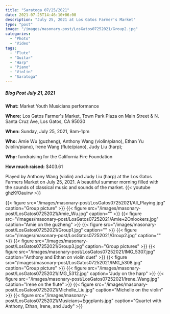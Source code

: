 ```yaml
---
title: "Saratoga 07/25/2021"
date: 2021-07-25T14:46:10+06:00
description: "July 25, 2021 at Los Gatos Farmer's Market"
type: "post"
image: "/images/masonary-post/LosGatos07252021/Group2.jpg"
categories:
  - "Photo"
  - "Video"
tags:
  - "Flute"
  - "Guitar"
  - "Harp"
  - "Piano"
  - "Violin"
  - "Saratoga"
---
```


##### Blog Post July 21, 2021

**What:** Market Youth Musicians performance

**Where:** Los Gatos Farmer's Market, Town Park Plaza on Main Street & N. Santa Cruz Ave, Los Gatos, CA 95030

**When:** Sunday, July 25, 2021, 9am-1pm

**Who:** Amie Wu (guzheng), Anthony Wang (violin/piano), Ethan Yu (violin/piano), Irene Wang (flute/piano), Judy Liu (harp);

**Why:** fundraising for the California Fire Foundation

**How much raised:** $403.61


Played by Anthony Wang (violin) and Judy Liu (harp) at the Los Gatos Farmers Market on July 25, 2021.
A beautiful summer morning filled with the sounds of classical music and sounds of the market.
{{< youtube ghzKfOauirw >}}

{{< figure src="/images/masonary-post/LosGatos07252021/All_Playing.jpg" caption="Group picture" >}}
{{< figure src="/images/masonary-post/LosGatos07252021/Amie_Wu.jpg" caption="" >}}
{{< figure src="/images/masonary-post/LosGatos07252021/Amie+2Onlookers.jpg" caption="Amie on the guzheng" >}}
{{< figure src="/images/masonary-post/LosGatos07252021/Group1.jpg" caption="" >}}
{{< figure src="/images/masonary-post/LosGatos07252021/Group2.jpg" caption="" >}}
{{< figure src="/images/masonary-post/LosGatos07252021/Group3.jpg" caption="Group pictures" >}}
{{< figure src="/images/masonary-post/LosGatos07252021/IMG_5307.jpg" caption="Anthony and Ethan on violin duet" >}}
{{< figure src="/images/masonary-post/LosGatos07252021/IMG_5308.jpg" caption="Group picture" >}}
{{< figure src="/images/masonary-post/LosGatos07252021/IMG_5312.jpg" caption="Judy on the harp" >}}
{{< figure src="/images/masonary-post/LosGatos07252021/Irene_Wang.jpg" caption="Irene on the flute" >}}
{{< figure src="/images/masonary-post/LosGatos07252021/Michelle_Liu.jpg" caption="Michelle on the violin" >}}
{{< figure src="/images/masonary-post/LosGatos07252021/Musicians+Eggplants.jpg" caption="Quartet with Anthony, Ethan, Irene, and Judy" >}}
